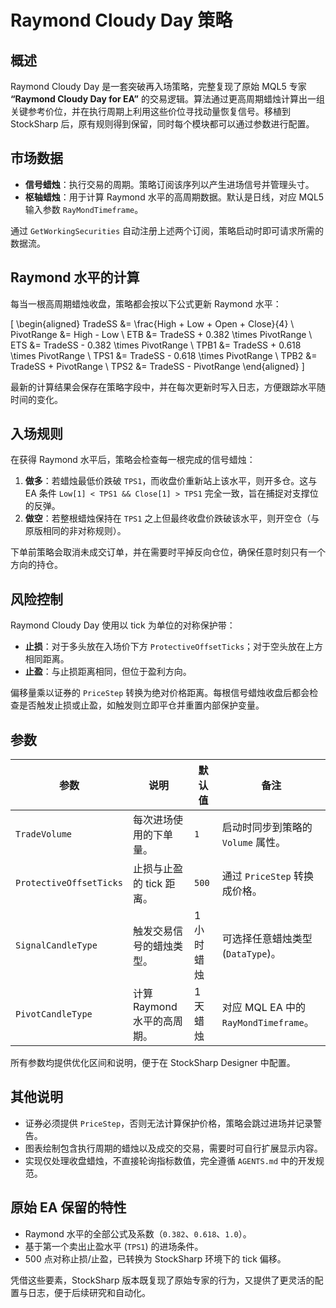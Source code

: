 # Raymond Cloudy Day 策略

## 概述
Raymond Cloudy Day 是一套突破再入场策略，完整复现了原始 MQL5 专家 **“Raymond Cloudy Day for EA”** 的交易逻辑。算法通过更高周期蜡烛计算出一组关键参考价位，并在执行周期上利用这些价位寻找动量恢复信号。移植到 StockSharp 后，原有规则得到保留，同时每个模块都可以通过参数进行配置。

## 市场数据
- **信号蜡烛**：执行交易的周期。策略订阅该序列以产生进场信号并管理头寸。
- **枢轴蜡烛**：用于计算 Raymond 水平的高周期数据。默认是日线，对应 MQL5 输入参数 `RayMondTimeframe`。

通过 `GetWorkingSecurities` 自动注册上述两个订阅，策略启动时即可请求所需的数据流。

## Raymond 水平的计算
每当一根高周期蜡烛收盘，策略都会按以下公式更新 Raymond 水平：

\[
\begin{aligned}
TradeSS &= \frac{High + Low + Open + Close}{4} \\
PivotRange &= High - Low \\
ETB &= TradeSS + 0.382 \times PivotRange \\
ETS &= TradeSS - 0.382 \times PivotRange \\
TPB1 &= TradeSS + 0.618 \times PivotRange \\
TPS1 &= TradeSS - 0.618 \times PivotRange \\
TPB2 &= TradeSS + PivotRange \\
TPS2 &= TradeSS - PivotRange
\end{aligned}
\]

最新的计算结果会保存在策略字段中，并在每次更新时写入日志，方便跟踪水平随时间的变化。

## 入场规则
在获得 Raymond 水平后，策略会检查每一根完成的信号蜡烛：

1. **做多**：若蜡烛最低价跌破 `TPS1`，而收盘价重新站上该水平，则开多仓。这与 EA 条件 `Low[1] < TPS1 && Close[1] > TPS1` 完全一致，旨在捕捉对支撑位的反弹。
2. **做空**：若整根蜡烛保持在 `TPS1` 之上但最终收盘价跌破该水平，则开空仓（与原版相同的非对称规则）。

下单前策略会取消未成交订单，并在需要时平掉反向仓位，确保任意时刻只有一个方向的持仓。

## 风险控制
Raymond Cloudy Day 使用以 tick 为单位的对称保护带：

- **止损**：对于多头放在入场价下方 `ProtectiveOffsetTicks`；对于空头放在上方相同距离。
- **止盈**：与止损距离相同，但位于盈利方向。

偏移量乘以证券的 `PriceStep` 转换为绝对价格距离。每根信号蜡烛收盘后都会检查是否触发止损或止盈，如触发则立即平仓并重置内部保护变量。

## 参数
| 参数 | 说明 | 默认值 | 备注 |
|------|------|--------|------|
| `TradeVolume` | 每次进场使用的下单量。 | `1` | 启动时同步到策略的 `Volume` 属性。 |
| `ProtectiveOffsetTicks` | 止损与止盈的 tick 距离。 | `500` | 通过 `PriceStep` 转换成价格。 |
| `SignalCandleType` | 触发交易信号的蜡烛类型。 | 1 小时蜡烛 | 可选择任意蜡烛类型 (`DataType`)。 |
| `PivotCandleType` | 计算 Raymond 水平的高周期。 | 1 天蜡烛 | 对应 MQL EA 中的 `RayMondTimeframe`。 |

所有参数均提供优化区间和说明，便于在 StockSharp Designer 中配置。

## 其他说明
- 证券必须提供 `PriceStep`，否则无法计算保护价格，策略会跳过进场并记录警告。
- 图表绘制包含执行周期的蜡烛以及成交的交易，需要时可自行扩展显示内容。
- 实现仅处理收盘蜡烛，不直接轮询指标数值，完全遵循 `AGENTS.md` 中的开发规范。

## 原始 EA 保留的特性
- Raymond 水平的全部公式及系数（`0.382`、`0.618`、`1.0`）。
- 基于第一个卖出止盈水平 (`TPS1`) 的进场条件。
- 500 点对称止损/止盈，已转换为 StockSharp 环境下的 tick 偏移。

凭借这些要素，StockSharp 版本既复现了原始专家的行为，又提供了更灵活的配置与日志，便于后续研究和自动化。

